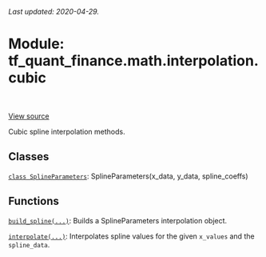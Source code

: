 <!--
This file is generated by a tool. Do not edit directly.
For open-source contributions the docs will be updated automatically.
-->

*Last updated: 2020-04-29.*

<div itemscope itemtype="http://developers.google.com/ReferenceObject">
<meta itemprop="name" content="tf_quant_finance.math.interpolation.cubic" />
<meta itemprop="path" content="Stable" />
</div>

# Module: tf_quant_finance.math.interpolation.cubic

<!-- Insert buttons and diff -->

<table class="tfo-notebook-buttons tfo-api" align="left">
</table>

<a target="_blank" href="https://github.com/google/tf-quant-finance/blob/master/tf_quant_finance/math/interpolation/cubic/__init__.py">View source</a>



Cubic spline interpolation methods.



## Classes

[`class SplineParameters`](../../../tf_quant_finance/math/interpolation/cubic/SplineParameters.md): SplineParameters(x_data, y_data, spline_coeffs)

## Functions

[`build_spline(...)`](../../../tf_quant_finance/math/interpolation/cubic/build_spline.md): Builds a SplineParameters interpolation object.

[`interpolate(...)`](../../../tf_quant_finance/math/interpolation/cubic/interpolate.md): Interpolates spline values for the given `x_values` and the `spline_data`.

